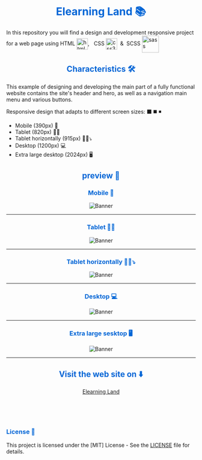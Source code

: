 <h1 align="center" style="color: #0366d6;">
   Elearning Land 📚
</h1>

<p>In this repository you will find a design and development responsive project for a web page using HTML <img align="center" width="30" height="30" src="https://www.vectorlogo.zone/logos/w3_html5/w3_html5-icon.svg" alt="html5"/>, &nbsp;
   CSS <img align="center" width="30" height="30" src="https://www.vectorlogo.zone/logos/w3_css/w3_css-icon.svg" alt="css3"/> &nbsp;&&nbsp;
   SCSS <img align="center" width="45" height="45" src="https://www.vectorlogo.zone/logos/sass-lang/sass-lang-icon.svg" alt="sass"/>
</p>

<h2 align="center" style="color: #0366d6;">
   Characteristics 🛠️
</h2>

<p>This example of designing and developing the main part of a fully functional website contains the site's header and hero, as well as a navigation main menu and various buttons.</p>

<p>Responsive design that adapts to different screen sizes: ⬛ ◼️ ◾</p> 

<ul>
   <li>Mobile (390px) 📱</li>
   <li>Tablet (820px) 📱➕</li>
   <li>Tablet horizontally (915px) 📱➕⤵️</li>
   <li>Desktop (1200px) 💻</li>
   <li>Extra large desktop (2024px) 🖥️</li>
</ul>



<h2 align="center" style="color: #0366d6;">
   preview 📸
</h2>

<h3 align="center" style="color: #0366d6;">
   Mobile 📱
</h3>

<p align="center"><img src="preview/Elearning Land (mobile).png" alt="Banner"/></p>

<hr>

<h3 align="center" style="color: #0366d6;">
   Tablet 📱➕
</h3>

<p align="center"><img src="preview/Elearning Land (Tablet).png" alt="Banner"/></p>

<hr>

<h3 align="center" style="color: #0366d6;">
   Tablet horizontally 📱➕⤵️
</h3>

<p align="center"><img src="preview/Elearning Land (TH).png" alt="Banner"/></p>

<hr>

<h3 align="center" style="color: #0366d6;">
   Desktop 💻
</h3>

<p align="center"><img src="preview/Elearning Land (Desktop).png" alt="Banner"/></p>

<hr>

<h3 align="center" style="color: #0366d6;">
   Extra large sesktop 🖥️
</h3>

<p align="center"><img src="preview/Elearning Land (DesktopL).png" alt="Banner"/></p>

<hr>

<h2 align="center" style="color: #0366d6;">
   Visit the web site on ⬇️
</h2>

<p align="center"><a align="center" href="https://mariohb25.github.io/Web-development-and-design/#">Elearning Land</a></p>

<br><br><br>

<h3 style="color: #0366d6;">
   License 📜
</h3>

This project is licensed under the [MIT] License - See the [LICENSE](LICENSE) file for details.
